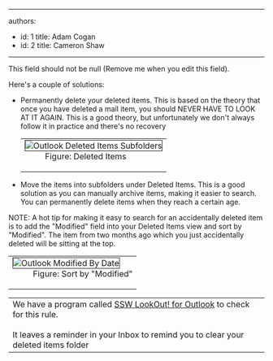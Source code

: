 

---
authors:
  - id: 1
    title: Adam Cogan
  - id: 2
    title: Cameron Shaw
---




<span class='intro'> This field should not be null (Remove me when you edit this field). </span>

<p>Here's a couple of solutions&#58;</p>
<ul>
<li>Permanently delete your deleted items. This is based on the theory that once you have deleted a mail item, you should NEVER HAVE TO LOOK AT IT AGAIN. This is a good theory, but unfortunately we don't always follow it in practice and there's no recovery 
<li>
<table align="right">
<tbody>
<tr>
<td>
<dl class="goodImage">
<dt><img style="border-bottom&#58;1px solid;border-left&#58;1px solid;border-top&#58;1px solid;border-right&#58;1px solid;" border="1" alt="Outlook Deleted Items Subfolders" src="/Standards/Communication/RulesToBetterEmail/PublishingImages/OulookDeletedItemsSubFolders.gif" /> 
<dd>Figure&#58; Deleted Items</dd></dl></td></tr></tbody></table>Move the items into subfolders under Deleted Items. This is a good solution as you can manually archive items, making it easier to search. You can permanently delete items when they reach a certain age. </li></ul>
<p>NOTE&#58; A hot tip for making it easy to search for an accidentally deleted item is to add the &quot;Modified&quot; field into your Deleted Items view and sort by &quot;Modified&quot;. The item from two months ago which you just accidentally deleted will be sitting at the top.</p>
<table>
<tbody>
<tr>
<td>
<dl class="goodImage">
<dt><img style="border-bottom&#58;1px solid;border-left&#58;1px solid;border-top&#58;1px solid;border-right&#58;1px solid;" border="1" alt="Outlook Modified By Date" src="/Standards/Communication/RulesToBetterEmail/PublishingImages/OutlookModifiedByDate.gif" /> 
<dd>Figure&#58; Sort by &quot;Modified&quot;</dd></dl></td></tr></tbody></table>
<table class="clsSSWProductTable" summary="LookOut">
<tbody>
<tr>
<td>We have a program called <a href="http&#58;//www.ssw.com.au/ssw/LookOut/">SSW LookOut! for Outlook</a> to check for this rule. <br><br>It leaves a reminder in your Inbox to remind you to clear your deleted items folder</td></tr></tbody></table>


